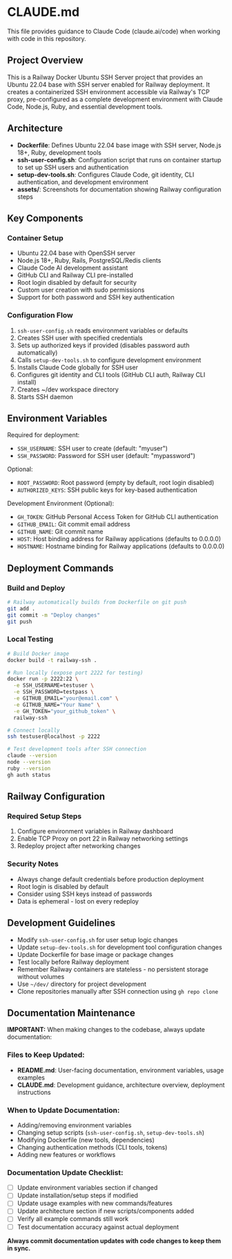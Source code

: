 # CLAUDE.md

This file provides guidance to Claude Code (claude.ai/code) when working with code in this repository.

## Project Overview

This is a Railway Docker Ubuntu SSH Server project that provides an Ubuntu 22.04 base with SSH server enabled for Railway deployment. It creates a containerized SSH environment accessible via Railway's TCP proxy, pre-configured as a complete development environment with Claude Code, Node.js, Ruby, and essential development tools.

## Architecture

- **Dockerfile**: Defines Ubuntu 22.04 base image with SSH server, Node.js 18+, Ruby, development tools
- **ssh-user-config.sh**: Configuration script that runs on container startup to set up SSH users and authentication
- **setup-dev-tools.sh**: Configures Claude Code, git identity, CLI authentication, and development environment
- **assets/**: Screenshots for documentation showing Railway configuration steps

## Key Components

### Container Setup
- Ubuntu 22.04 base with OpenSSH server
- Node.js 18+, Ruby, Rails, PostgreSQL/Redis clients
- Claude Code AI development assistant
- GitHub CLI and Railway CLI pre-installed
- Root login disabled by default for security
- Custom user creation with sudo permissions
- Support for both password and SSH key authentication

### Configuration Flow
1. `ssh-user-config.sh` reads environment variables or defaults
2. Creates SSH user with specified credentials
3. Sets up authorized keys if provided (disables password auth automatically)
4. Calls `setup-dev-tools.sh` to configure development environment
5. Installs Claude Code globally for SSH user
6. Configures git identity and CLI tools (GitHub CLI auth, Railway CLI install)
7. Creates ~/dev workspace directory
8. Starts SSH daemon

## Environment Variables

Required for deployment:
- `SSH_USERNAME`: SSH user to create (default: "myuser")
- `SSH_PASSWORD`: Password for SSH user (default: "mypassword")

Optional:
- `ROOT_PASSWORD`: Root password (empty by default, root login disabled)
- `AUTHORIZED_KEYS`: SSH public keys for key-based authentication

Development Environment (Optional):
- `GH_TOKEN`: GitHub Personal Access Token for GitHub CLI authentication
- `GITHUB_EMAIL`: Git commit email address
- `GITHUB_NAME`: Git commit name
- `HOST`: Host binding address for Railway applications (defaults to 0.0.0.0)
- `HOSTNAME`: Hostname binding for Railway applications (defaults to 0.0.0.0)

## Deployment Commands

### Build and Deploy
```bash
# Railway automatically builds from Dockerfile on git push
git add .
git commit -m "Deploy changes"
git push
```

### Local Testing
```bash
# Build Docker image
docker build -t railway-ssh .

# Run locally (expose port 2222 for testing)
docker run -p 2222:22 \
  -e SSH_USERNAME=testuser \
  -e SSH_PASSWORD=testpass \
  -e GITHUB_EMAIL="your@email.com" \
  -e GITHUB_NAME="Your Name" \
  -e GH_TOKEN="your_github_token" \
  railway-ssh

# Connect locally
ssh testuser@localhost -p 2222

# Test development tools after SSH connection
claude --version
node --version
ruby --version
gh auth status
```

## Railway Configuration

### Required Setup Steps
1. Configure environment variables in Railway dashboard
2. Enable TCP Proxy on port 22 in Railway networking settings
3. Redeploy project after networking changes

### Security Notes
- Always change default credentials before production deployment
- Root login is disabled by default
- Consider using SSH keys instead of passwords
- Data is ephemeral - lost on every redeploy

## Development Guidelines

- Modify `ssh-user-config.sh` for user setup logic changes
- Update `setup-dev-tools.sh` for development tool configuration changes
- Update Dockerfile for base image or package changes
- Test locally before Railway deployment
- Remember Railway containers are stateless - no persistent storage without volumes
- Use `~/dev/` directory for project development
- Clone repositories manually after SSH connection using `gh repo clone`

## Documentation Maintenance

**IMPORTANT:** When making changes to the codebase, always update documentation:

### Files to Keep Updated:
- **README.md**: User-facing documentation, environment variables, usage examples
- **CLAUDE.md**: Development guidance, architecture overview, deployment instructions

### When to Update Documentation:
- Adding/removing environment variables
- Changing setup scripts (`ssh-user-config.sh`, `setup-dev-tools.sh`)
- Modifying Dockerfile (new tools, dependencies)
- Changing authentication methods (CLI tools, tokens)
- Adding new features or workflows

### Documentation Update Checklist:
- [ ] Update environment variables section if changed
- [ ] Update installation/setup steps if modified
- [ ] Update usage examples with new commands/features
- [ ] Update architecture section if new scripts/components added
- [ ] Verify all example commands still work
- [ ] Test documentation accuracy against actual deployment

**Always commit documentation updates with code changes to keep them in sync.**